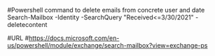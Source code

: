 #Powershell command to delete emails from concrete user and date
Search-Mailbox -Identity <DNUser> -SearchQuery "Received<=3/30/2021" -deletecontent

#URL
#https://docs.microsoft.com/en-us/powershell/module/exchange/search-mailbox?view=exchange-ps
